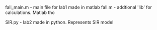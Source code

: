 fall_main.m - main file for lab1 made in matlab
fall.m - addtional 'lib' for calculations. Matlab tho 

SIR.py - lab2 made in python. Represents SIR model 
